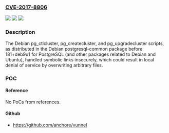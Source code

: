 ### [CVE-2017-8806](https://cve.mitre.org/cgi-bin/cvename.cgi?name=CVE-2017-8806)
![](https://img.shields.io/static/v1?label=Product&message=PostgreSQL-related%20scripts%20that%20are%20specific%20to%20Debian%20and%20Ubuntu&color=blue)
![](https://img.shields.io/static/v1?label=Version&message=n%2Fa&color=blue)
![](https://img.shields.io/static/v1?label=Vulnerability&message=handled%20symbolic%20links%20insecurely&color=brighgreen)

### Description

The Debian pg_ctlcluster, pg_createcluster, and pg_upgradecluster scripts, as distributed in the Debian postgresql-common package before 181+deb9u1 for PostgreSQL (and other packages related to Debian and Ubuntu), handled symbolic links insecurely, which could result in local denial of service by overwriting arbitrary files.

### POC

#### Reference
No PoCs from references.

#### Github
- https://github.com/anchore/vunnel

